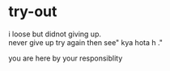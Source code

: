 # try-out
i loose but didnot giving  up.
<br>
never give up try again then see" kya hota h ."
<P>you are here by your responsiblity</p>

